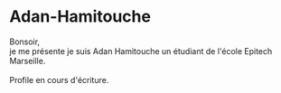 # Adan-Hamitouche

Bonsoir,<br>je me présente je suis Adan Hamitouche un étudiant de l'école Epitech Marseille.<br><br>Profile en cours d'écriture.

